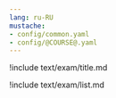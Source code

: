 ```yaml
---
lang: ru-RU
mustache:
- config/common.yaml
- config/@COURSE@.yaml
---
```


!include text/exam/title.md

!include text/exam/list.md

